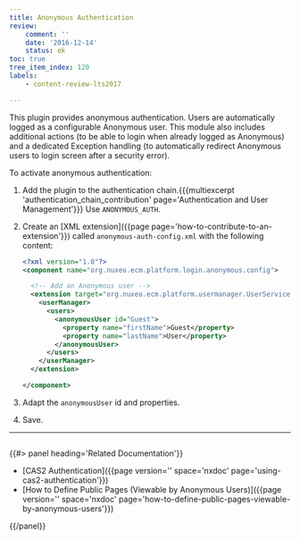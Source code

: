 ```yaml
---
title: Anonymous Authentication
review:
    comment: ''
    date: '2016-12-14'
    status: ok
toc: true
tree_item_index: 120
labels:
    - content-review-lts2017

---
```

This plugin provides anonymous authentication. Users are automatically logged as a configurable Anonymous user. This module also includes additional actions (to be able to login when already logged as Anonymous) and a dedicated Exception handling (to automatically redirect Anonymous users to login screen after a security error).

To activate anonymous authentication:

1. Add the plugin to the authentication chain.{{{multiexcerpt 'authentication_chain_contribution' page='Authentication and User Management'}}}
  Use `ANONYMOUS_AUTH`.
2. Create an [XML extension]({{page page='how-to-contribute-to-an-extension'}}) called `anonymous-auth-config.xml` with the following content:
    ```xml
    <?xml version="1.0"?>
    <component name="org.nuxeo.ecm.platform.login.anonymous.config">

      <!-- Add an Anonymous user -->
      <extension target="org.nuxeo.ecm.platform.usermanager.UserService" point="userManager">
        <userManager>
          <users>
            <anonymousUser id="Guest">
              <property name="firstName">Guest</property>
              <property name="lastName">User</property>
            </anonymousUser>
          </users>
        </userManager>
      </extension>

    </component>

    ```

3. Adapt the `anonymousUser` id and properties.
4. Save.

* * *

<div class="row" data-equalizer data-equalize-on="medium">
<div class="column medium-6">

{{#> panel heading='Related Documentation'}}

- [CAS2 Authentication]({{page version='' space='nxdoc' page='using-cas2-authentication'}})
- [How to Define Public Pages (Viewable by Anonymous Users)]({{page version='' space='nxdoc' page='how-to-define-public-pages-viewable-by-anonymous-users'}})

{{/panel}}
</div>
<div class="column medium-6">

&nbsp;

</div>
</div>
